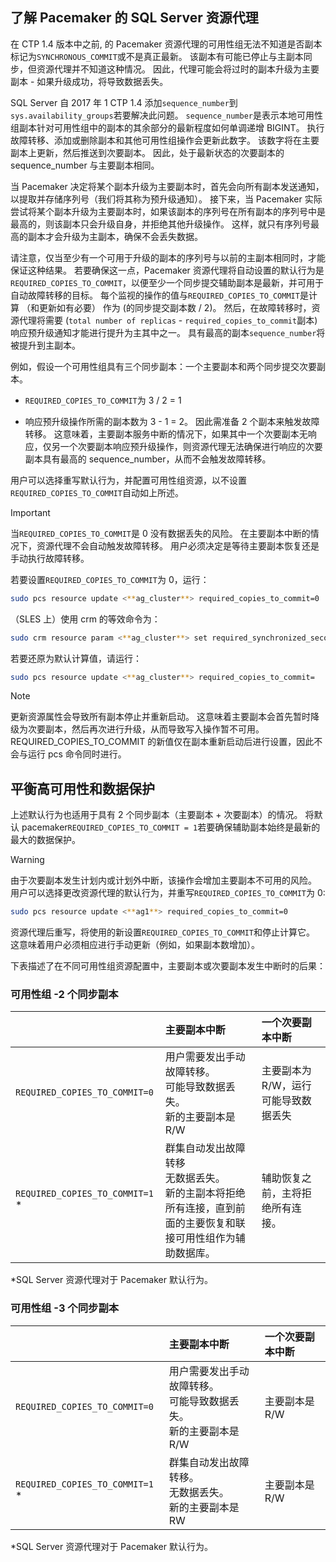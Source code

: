 ## <a name="pacemakerNotify"></a>了解 Pacemaker 的 SQL Server 资源代理

在 CTP 1.4 版本中之前, 的 Pacemaker 资源代理的可用性组无法不知道是否副本标记为`SYNCHRONOUS_COMMIT`或不是真正最新。 该副本有可能已停止与主副本同步，但资源代理并不知道这种情况。 因此，代理可能会将过时的副本升级为主要副本 - 如果升级成功，将导致数据丢失。 

SQL Server 自 2017 年 1 CTP 1.4 添加`sequence_number`到`sys.availability_groups`若要解决此问题。 `sequence_number`是表示本地可用性组副本针对可用性组中的副本的其余部分的最新程度如何单调递增 BIGINT。 执行故障转移、添加或删除副本和其他可用性组操作会更新此数字。 该数字将在主要副本上更新，然后推送到次要副本。 因此，处于最新状态的次要副本的 sequence_number 与主要副本相同。 

当 Pacemaker 决定将某个副本升级为主要副本时，首先会向所有副本发送通知，以提取并存储序列号（我们将其称为预升级通知）。 接下来，当 Pacemaker 实际尝试将某个副本升级为主要副本时，如果该副本的序列号在所有副本的序列号中是最高的，则该副本只会升级自身，并拒绝其他升级操作。 这样，就只有序列号最高的副本才会升级为主副本，确保不会丢失数据。 

请注意，仅当至少有一个可用于升级的副本的序列号与以前的主副本相同时，才能保证这种结果。 若要确保这一点，Pacemaker 资源代理将自动设置的默认行为是`REQUIRED_COPIES_TO_COMMIT`，以便至少一个同步提交辅助副本是最新，并可用于自动故障转移的目标。 每个监视的操作的值与`REQUIRED_COPIES_TO_COMMIT`是计算 （和更新如有必要） 作为 (的同步提交副本数 / 2)。 然后，在故障转移时，资源代理将需要 (`total number of replicas`  -  `required_copies_to_commit`副本) 响应预升级通知才能进行提升为主其中之一。 具有最高的副本`sequence_number`将被提升到主副本。 

例如，假设一个可用性组具有三个同步副本：一个主要副本和两个同步提交次要副本。

- `REQUIRED_COPIES_TO_COMMIT`为 3 / 2 = 1

- 响应预升级操作所需的副本数为 3 - 1 = 2。 因此需准备 2 个副本来触发故障转移。 这意味着，主要副本服务中断的情况下，如果其中一个次要副本无响应，仅另一个次要副本响应预升级操作，则资源代理无法确保进行响应的次要副本具有最高的 sequence_number，从而不会触发故障转移。

用户可以选择重写默认行为，并配置可用性组资源，以不设置`REQUIRED_COPIES_TO_COMMIT`自动如上所述。

>[!IMPORTANT]
>当`REQUIRED_COPIES_TO_COMMIT`是 0 没有数据丢失的风险。 在主要副本中断的情况下，资源代理不会自动触发故障转移。 用户必须决定是等待主要副本恢复还是手动执行故障转移。

若要设置`REQUIRED_COPIES_TO_COMMIT`为 0，运行：

```bash
sudo pcs resource update <**ag_cluster**> required_copies_to_commit=0
```

（SLES 上）使用 crm 的等效命令为：

```bash
sudo crm resource param <**ag_cluster**> set required_synchronized_secondaries_to_commit 0
```

若要还原为默认计算值，请运行：

```bash
sudo pcs resource update <**ag_cluster**> required_copies_to_commit=
```

>[!NOTE]
>更新资源属性会导致所有副本停止并重新启动。 这意味着主要副本会首先暂时降级为次要副本，然后再次进行升级，从而导致写入操作暂不可用。 REQUIRED_COPIES_TO_COMMIT 的新值仅在副本重新启动后进行设置，因此不会与运行 pcs 命令同时进行。

## <a name="balancing-high-availability-and-data-protection"></a>平衡高可用性和数据保护 

上述默认行为也适用于具有 2 个同步副本（主要副本 + 次要副本）的情况。 将默认 pacemaker`REQUIRED_COPIES_TO_COMMIT = 1`若要确保辅助副本始终是最新的最大的数据保护。  

>[!WARNING]
>由于次要副本发生计划内或计划外中断，该操作会增加主要副本不可用的风险。 用户可以选择更改资源代理的默认行为，并重写`REQUIRED_COPIES_TO_COMMIT`为 0:

```bash
sudo pcs resource update <**ag1**> required_copies_to_commit=0
```

资源代理后重写，将使用的新设置`REQUIRED_COPIES_TO_COMMIT`和停止计算它。 这意味着用户必须相应进行手动更新（例如，如果副本数增加）。

下表描述了在不同可用性组资源配置中，主要副本或次要副本发生中断时的后果：

### <a name="availability-group---2-sync-replicas"></a>可用性组 -2 个同步副本

| |主要副本中断 |一个次要副本中断
|:---|:--- |:--- |
|`REQUIRED_COPIES_TO_COMMIT=0`|用户需要发出手动故障转移。 <br>可能导致数据丢失。<br> 新的主要副本是 R/W |主要副本为 R/W，运行可能导致数据丢失
|`REQUIRED_COPIES_TO_COMMIT=1` * |群集自动发出故障转移 <br>无数据丢失。 <br> 新的主副本将拒绝所有连接，直到前面的主要恢复和联接可用性组作为辅助数据库。 |辅助恢复之前，主将拒绝所有连接。

\*SQL Server 资源代理对于 Pacemaker 默认行为。

### <a name="availability-group---3-sync-replicas"></a>可用性组 -3 个同步副本

| |主要副本中断 |一个次要副本中断
|:---|:--- |:--- |
|`REQUIRED_COPIES_TO_COMMIT=0`|用户需要发出手动故障转移。 <br>可能导致数据丢失。 <br>新的主要副本是 R/W |主要副本是 R/W
|`REQUIRED_COPIES_TO_COMMIT=1` * |群集自动发出故障转移。 <br>无数据丢失。 <br>新的主要副本是 RW |主要副本是 R/W 

\*SQL Server 资源代理对于 Pacemaker 默认行为。
